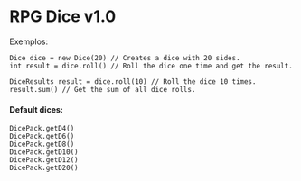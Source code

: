 RPG Dice v1.0
===
Exemplos:

    Dice dice = new Dice(20) // Creates a dice with 20 sides.
    int result = dice.roll() // Roll the dice one time and get the result.

    DiceResults result = dice.roll(10) // Roll the dice 10 times.
    result.sum() // Get the sum of all dice rolls.

#### Default dices:

    DicePack.getD4()
    DicePack.getD6()
    DicePack.getD8()
    DicePack.getD10()
    DicePack.getD12()
    DicePack.getD20()
